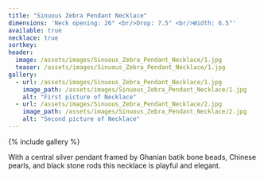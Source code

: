 ```yaml
---
title: "Sinuous Zebra Pendant Necklace"
dimensions: 'Neck opening: 26" <br/>Drop: 7.5" <br/>Width: 6.5"'
available: true
necklace: true
sortkey: 
header:
  image: /assets/images/Sinuous_Zebra_Pendant_Necklace/1.jpg
  teaser: /assets/images/Sinuous_Zebra_Pendant_Necklace/1.jpg
gallery:
  - url: /assets/images/Sinuous_Zebra_Pendant_Necklace/1.jpg
    image_path: /assets/images/Sinuous_Zebra_Pendant_Necklace/1.jpg
    alt: "First picture of Necklace"
  - url: /assets/images/Sinuous_Zebra_Pendant_Necklace/2.jpg
    image_path: /assets/images/Sinuous_Zebra_Pendant_Necklace/2.jpg
    alt: "Second picture of Necklace"
---
```



{% include gallery %}

With a central silver pendant framed by Ghanian batik bone beads, Chinese pearls, and black stone rods this necklace is playful and elegant.